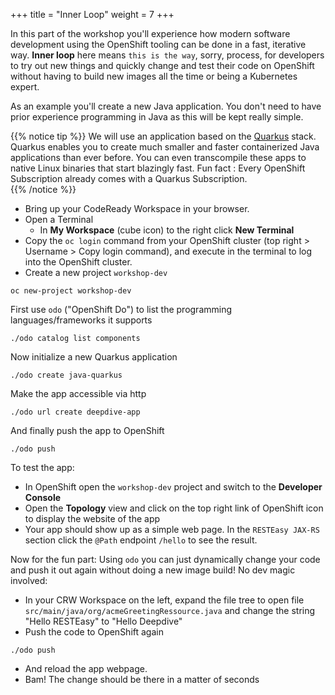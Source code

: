 +++
title = "Inner Loop"
weight = 7
+++

In this part of the workshop you'll experience how modern software development using the OpenShift tooling can be done in a fast, iterative way. **Inner loop** here means `this is the way`, sorry, process, for developers to try out new things and quickly change and test their code on OpenShift without having to build new images all the time or being a Kubernetes expert.

As an example you'll create a new Java application. You don't need to have prior experience programming in Java as this will be kept really simple.

{{% notice tip %}}
We will use an application based on the [Quarkus](https://quarkus.io/) stack. Quarkus enables you to create much smaller and faster containerized Java applications than ever before.  You can even transcompile these apps to native Linux binaries that start blazingly fast.  Fun fact : Every OpenShift Subscription already comes with a Quarkus Subscription.      
{{% /notice %}}

- Bring up your CodeReady Workspace in your browser.
- Open a Terminal
  - In **My Workspace** (cube icon) to the right click **New Terminal**
- Copy the `oc login` command from your OpenShift cluster (top right > Username > Copy login command), and execute in the terminal to log into the OpenShift cluster.
- Create a new project `workshop-dev`
```
oc new-project workshop-dev
```
First use `odo` ("OpenShift Do") to list the programming languages/frameworks it supports
```
./odo catalog list components
```
Now initialize a new Quarkus application
```
./odo create java-quarkus
```
Make the app accessible via http
```
./odo url create deepdive-app
```
And finally push the app to OpenShift
```
./odo push
```
To test the app:
- In OpenShift open the `workshop-dev` project and switch to the **Developer Console**
- Open the **Topology** view and click on the top right link of OpenShift icon to display the website of the app
- Your app should show up as a simple web page. In the `RESTEasy JAX-RS` section click the `@Path` endpoint `/hello` to see the result.

Now for the fun part: Using `odo` you can just dynamically change your code and push it out again without doing a new image build! No dev magic involved:
- In your CRW Workspace on the left, expand the file tree to open file `src/main/java/org/acmeGreetingRessource.java` and change the string "Hello RESTEasy" to "Hello Deepdive"
- Push the code to OpenShift again
```
./odo push
```
- And reload the app webpage.
- Bam! The change should be there in a matter of seconds  
